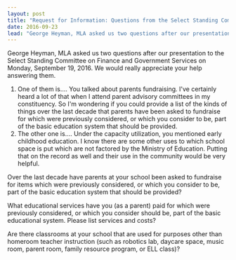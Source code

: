 ```yaml
---
layout: post
title: "Request for Information: Questions from the Select Standing Committee Presentation"
date: 2016-09-23
lead: "George Heyman, MLA asked us two questions after our presentation to the Select Standing Committee on Finance and Government Services on Monday, September 19, 2016. We would really appreciate your help answering them."
---
```


George Heyman, MLA asked us two questions after our presentation to the Select Standing Committee on Finance and Government Services on Monday, September 19, 2016. We would really appreciate your help answering them.

1. ​One of them is.... You talked about parents fundraising. I've certainly heard a lot of that when I attend parent advisory committees in my constituency. So I'm wondering if you could provide a list of the kinds of things over the last decade that parents have been asked to fundraise for which were previously considered, or which you consider to be, part of the basic education system that should be provided.
2. The other one is.... Under the capacity utilization, you mentioned early childhood education. I know there are some other uses to which school space is put which are not factored by the Ministry of Education. Putting that on the record as well and their use in the community would be very helpful.

Over the last decade have parents at your school been asked to fundraise for items which were previously considered, or which you consider to be, part of the basic education system that should be provided?

What educational services have you (as a parent) paid for which were previously considered, or which you consider should be, part of the basic educational system. Please list services and costs?

Are there classrooms at your school that are used for purposes other than homeroom teacher instruction (such as robotics lab, daycare space, music room, parent room, family resource program, or ELL class)? 